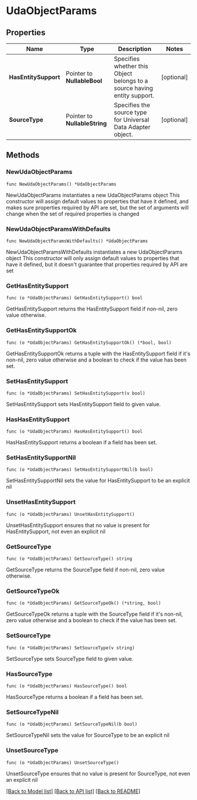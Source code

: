 # UdaObjectParams

## Properties

Name | Type | Description | Notes
------------ | ------------- | ------------- | -------------
**HasEntitySupport** | Pointer to **NullableBool** | Specifies whether this Object belongs to a source having entity support. | [optional] 
**SourceType** | Pointer to **NullableString** | Specifies the source type for Universal Data Adapter object. | [optional] 

## Methods

### NewUdaObjectParams

`func NewUdaObjectParams() *UdaObjectParams`

NewUdaObjectParams instantiates a new UdaObjectParams object
This constructor will assign default values to properties that have it defined,
and makes sure properties required by API are set, but the set of arguments
will change when the set of required properties is changed

### NewUdaObjectParamsWithDefaults

`func NewUdaObjectParamsWithDefaults() *UdaObjectParams`

NewUdaObjectParamsWithDefaults instantiates a new UdaObjectParams object
This constructor will only assign default values to properties that have it defined,
but it doesn't guarantee that properties required by API are set

### GetHasEntitySupport

`func (o *UdaObjectParams) GetHasEntitySupport() bool`

GetHasEntitySupport returns the HasEntitySupport field if non-nil, zero value otherwise.

### GetHasEntitySupportOk

`func (o *UdaObjectParams) GetHasEntitySupportOk() (*bool, bool)`

GetHasEntitySupportOk returns a tuple with the HasEntitySupport field if it's non-nil, zero value otherwise
and a boolean to check if the value has been set.

### SetHasEntitySupport

`func (o *UdaObjectParams) SetHasEntitySupport(v bool)`

SetHasEntitySupport sets HasEntitySupport field to given value.

### HasHasEntitySupport

`func (o *UdaObjectParams) HasHasEntitySupport() bool`

HasHasEntitySupport returns a boolean if a field has been set.

### SetHasEntitySupportNil

`func (o *UdaObjectParams) SetHasEntitySupportNil(b bool)`

 SetHasEntitySupportNil sets the value for HasEntitySupport to be an explicit nil

### UnsetHasEntitySupport
`func (o *UdaObjectParams) UnsetHasEntitySupport()`

UnsetHasEntitySupport ensures that no value is present for HasEntitySupport, not even an explicit nil
### GetSourceType

`func (o *UdaObjectParams) GetSourceType() string`

GetSourceType returns the SourceType field if non-nil, zero value otherwise.

### GetSourceTypeOk

`func (o *UdaObjectParams) GetSourceTypeOk() (*string, bool)`

GetSourceTypeOk returns a tuple with the SourceType field if it's non-nil, zero value otherwise
and a boolean to check if the value has been set.

### SetSourceType

`func (o *UdaObjectParams) SetSourceType(v string)`

SetSourceType sets SourceType field to given value.

### HasSourceType

`func (o *UdaObjectParams) HasSourceType() bool`

HasSourceType returns a boolean if a field has been set.

### SetSourceTypeNil

`func (o *UdaObjectParams) SetSourceTypeNil(b bool)`

 SetSourceTypeNil sets the value for SourceType to be an explicit nil

### UnsetSourceType
`func (o *UdaObjectParams) UnsetSourceType()`

UnsetSourceType ensures that no value is present for SourceType, not even an explicit nil

[[Back to Model list]](../README.md#documentation-for-models) [[Back to API list]](../README.md#documentation-for-api-endpoints) [[Back to README]](../README.md)



